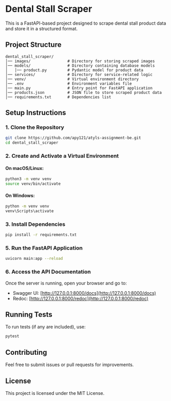 # Dental Stall Scraper

This is a FastAPI-based project designed to scrape dental stall product data and store it in a structured format.

## Project Structure
```
dental_stall_scraper/
│── images/                # Directory for storing scraped images
│── models/                # Directory containing database models
│   │── product.py         # Pydantic model for product data
│── services/              # Directory for service-related logic
│── venv/                  # Virtual environment directory
│── .env                   # Environment variables file
│── main.py                # Entry point for FastAPI application
│── products.json          # JSON file to store scraped product data
│── requirements.txt       # Dependencies list
```

## Setup Instructions

### 1. Clone the Repository
```sh
git clone https://github.com/apy121/atyls-assignment-be.git
cd dental_stall_scraper
```

### 2. Create and Activate a Virtual Environment
#### On macOS/Linux:
```sh
python3 -m venv venv
source venv/bin/activate
```
#### On Windows:
```sh
python -m venv venv
venv\Scripts\activate
```

### 3. Install Dependencies
```sh
pip install -r requirements.txt
```

### 5. Run the FastAPI Application
```sh
uvicorn main:app --reload
```

### 6. Access the API Documentation
Once the server is running, open your browser and go to:
- Swagger UI: [http://127.0.0.1:8000/docs](http://127.0.0.1:8000/docs)
- Redoc: [http://127.0.0.1:8000/redoc](http://127.0.0.1:8000/redoc)


## Running Tests
To run tests (if any are included), use:
```sh
pytest
```

## Contributing
Feel free to submit issues or pull requests for improvements.

## License
This project is licensed under the MIT License.

